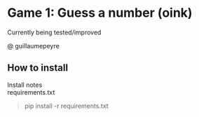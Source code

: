 # Game 1: Guess a number (oink)

Currently being tested/improved

@ guillaumepeyre
## How to install
Install notes   <br>
requirements.txt
> pip install -r requirements.txt

